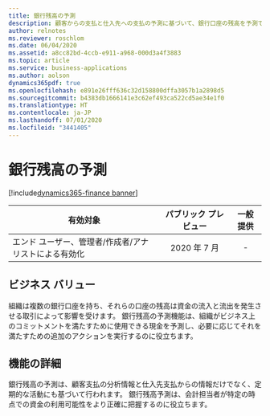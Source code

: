```yaml
---
title: 銀行残高の予測
description: 顧客からの支払と仕入先への支払の予測に基づいて、銀行口座の残高を予測できます。
author: relnotes
ms.reviewer: roschlom
ms.date: 06/04/2020
ms.assetid: a8cc82bd-4ccb-e911-a968-000d3a4f3883
ms.topic: article
ms.service: business-applications
ms.author: aolson
dynamics365pdf: true
ms.openlocfilehash: e891e26fff636c32d158800dffa3057b1a2898d5
ms.sourcegitcommit: b4383db1666141e3c62ef493ca522cd5ae34e1f0
ms.translationtype: HT
ms.contentlocale: ja-JP
ms.lasthandoff: 07/01/2020
ms.locfileid: "3441405"
---
```

# <a name="forecast-bank-balance"></a>銀行残高の予測
[!include[dynamics365-finance banner](../includes/dynamics365-finance.md)]

| 有効対象    |  パブリック プレビュー | 一般提供 | 
| ---------- | :----------: |:----------: |
|エンド ユーザー、管理者/作成者/アナリストによる有効化|2020 年 7 月| -|


## <a name="business-value"></a>ビジネス バリュー
<!-- bv start -->
組織は複数の銀行口座を持ち、それらの口座の残高は資金の流入と流出を発生させる取引によって影響を受けます。 銀行残高の予測機能は、組織がビジネス上のコミットメントを満たすために使用できる現金を予測し、必要に応じてそれを満たすための追加のアクションを実行するのに役立ちます。
<!-- bv end -->



## <a name="feature-details"></a>機能の詳細
<!--feature detail start -->
銀行残高の予測は、顧客支払の分析情報と仕入先支払からの情報だけでなく、定期的な活動にも基づいて行われます。 銀行残高予測は、会計担当者が特定の時点での資金の利用可能性をより正確に把握するのに役立ちます。
<!--feature detail end -->









